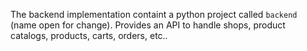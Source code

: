 The backend implementation containt a python project called `backend` (name open
for change). Provides an API to handle shops, product catalogs, products, 
carts, orders, etc..
